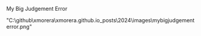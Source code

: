 My Big Judgement Error

"C:\github\xmorera\xmorera.github.io\_posts\2024\images\mybigjudgementerror.png"